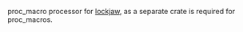 proc_macro processor for [lockjaw](https://crates.io/crates/lockjaw), as a separate crate is required for proc_macros. 